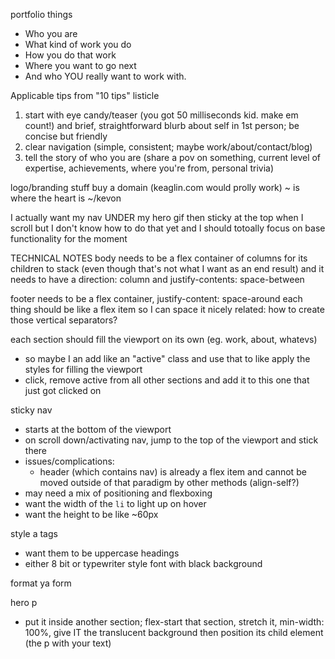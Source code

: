 portfolio things
  - Who you are
  - What kind of work you do
  - How you do that work
  - Where you want to go next
  - And who YOU really want to work with.

Applicable tips from "10 tips" listicle
1. start with eye candy/teaser (you got 50 milliseconds kid. make em count!) and brief, straightforward blurb about self in 1st person; be concise but friendly
2. clear navigation (simple, consistent; maybe work/about/contact/blog)
3. tell the story of who you are (share a pov on something, current level of expertise, achievements, where you're from, personal trivia)

logo/branding stuff
buy a domain (keaglin.com would prolly work)
~ is where the heart is
~/kevon

I actually want my nav UNDER my hero gif then sticky at the top when I scroll but I don't know how to do that yet and I should totoally focus on base functionality for the moment


TECHNICAL NOTES
body needs to be a flex container of columns for its children to stack (even though that's not what I want as an end result) and it needs to have a direction: column and justify-contents: space-between 

footer needs to be a flex container, justify-content: space-around
each thing should be like a flex item so I can space it nicely
related: how to create those vertical separators?

each section should fill the viewport on its own (eg. work, about, whatevs)
  - so maybe I an add like an "active" class and use that to like apply the styles for filling the viewport
  - click, remove active from all other sections and add it to this one that just got clicked on

sticky nav
  - starts at the bottom of the viewport
  - on scroll down/activating nav, jump to the top of the viewport and stick there
  - issues/complications:
    - header (which contains nav) is already a flex item and cannot be moved outside of that paradigm by other methods (align-self?)
  - may need a mix of positioning and flexboxing
  - want the width of the `li` to light up on hover
  - want the height to be like ~60px

style a tags
  - want them to be uppercase
headings
  - either 8 bit or typewriter style font with black background

format ya form


hero p
- put it inside another section; flex-start that section, stretch it, min-width: 100%, give IT the translucent background then position its child element (the p with your text)
